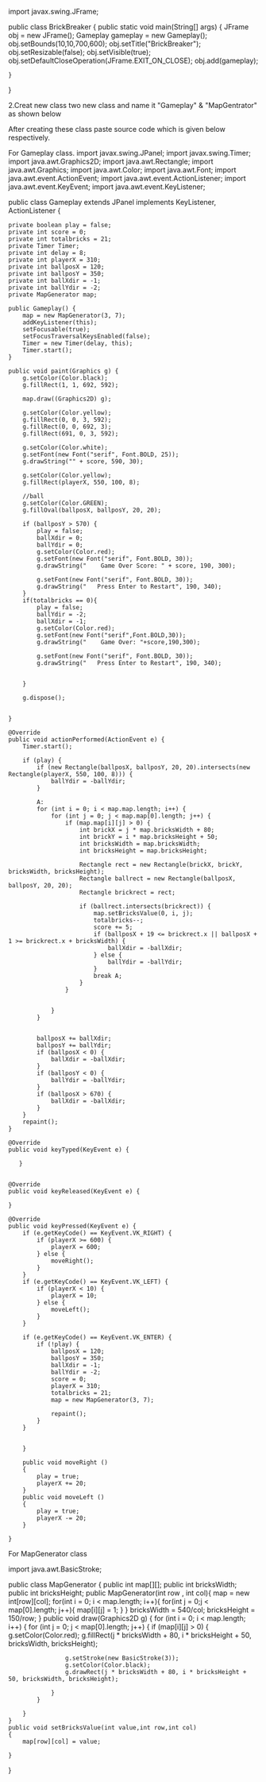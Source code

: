 import javax.swing.JFrame;

public class BrickBreaker {
    public static void main(String[] args)
    {
        JFrame obj = new JFrame();
        Gameplay gameplay = new Gameplay();
        obj.setBounds(10,10,700,600);
        obj.setTitle("BrickBreaker");
        obj.setResizable(false);
        obj.setVisible(true);
        obj.setDefaultCloseOperation(JFrame.EXIT_ON_CLOSE);
        obj.add(gameplay);

    }
}

2.Creat new class two new class and name it "Gameplay" & "MapGentrator" as shown below






After creating these class paste source code which is given below respectively.

For Gameplay class.
import javax.swing.JPanel;
import javax.swing.Timer;
import java.awt.Graphics2D;
import java.awt.Rectangle;
import java.awt.Graphics;
import java.awt.Color;
import java.awt.Font;
import java.awt.event.ActionEvent;
import java.awt.event.ActionListener;
import java.awt.event.KeyEvent;
import java.awt.event.KeyListener;

public class Gameplay extends JPanel implements KeyListener, ActionListener {


    private boolean play = false;
    private int score = 0;
    private int totalbricks = 21;
    private Timer Timer;
    private int delay = 8;
    private int playerX = 310;
    private int ballposX = 120;
    private int ballposY = 350;
    private int ballXdir = -1;
    private int ballYdir = -2;
    private MapGenerator map;

    public Gameplay() {
        map = new MapGenerator(3, 7);
        addKeyListener(this);
        setFocusable(true);
        setFocusTraversalKeysEnabled(false);
        Timer = new Timer(delay, this);
        Timer.start();
    }

    public void paint(Graphics g) {
        g.setColor(Color.black);
        g.fillRect(1, 1, 692, 592);

        map.draw((Graphics2D) g);

        g.setColor(Color.yellow);
        g.fillRect(0, 0, 3, 592);
        g.fillRect(0, 0, 692, 3);
        g.fillRect(691, 0, 3, 592);

        g.setColor(Color.white);
        g.setFont(new Font("serif", Font.BOLD, 25));
        g.drawString("" + score, 590, 30);

        g.setColor(Color.yellow);
        g.fillRect(playerX, 550, 100, 8);

        //ball
        g.setColor(Color.GREEN);
        g.fillOval(ballposX, ballposY, 20, 20);

        if (ballposY > 570) {
            play = false;
            ballXdir = 0;
            ballYdir = 0;
            g.setColor(Color.red);
            g.setFont(new Font("serif", Font.BOLD, 30));
            g.drawString("    Game Over Score: " + score, 190, 300);

            g.setFont(new Font("serif", Font.BOLD, 30));
            g.drawString("   Press Enter to Restart", 190, 340);
        }
        if(totalbricks == 0){
            play = false;
            ballYdir = -2;
            ballXdir = -1;
            g.setColor(Color.red);
            g.setFont(new Font("serif",Font.BOLD,30));
            g.drawString("    Game Over: "+score,190,300);

            g.setFont(new Font("serif", Font.BOLD, 30));
            g.drawString("   Press Enter to Restart", 190, 340);


        }

        g.dispose();


    }

    @Override
    public void actionPerformed(ActionEvent e) {
        Timer.start();

        if (play) {
            if (new Rectangle(ballposX, ballposY, 20, 20).intersects(new Rectangle(playerX, 550, 100, 8))) {
                ballYdir = -ballYdir;
            }

            A:
            for (int i = 0; i < map.map.length; i++) {
                for (int j = 0; j < map.map[0].length; j++) {
                    if (map.map[i][j] > 0) {
                        int brickX = j * map.bricksWidth + 80;
                        int brickY = i * map.bricksHeight + 50;
                        int bricksWidth = map.bricksWidth;
                        int bricksHeight = map.bricksHeight;

                        Rectangle rect = new Rectangle(brickX, brickY, bricksWidth, bricksHeight);
                        Rectangle ballrect = new Rectangle(ballposX, ballposY, 20, 20);
                        Rectangle brickrect = rect;

                        if (ballrect.intersects(brickrect)) {
                            map.setBricksValue(0, i, j);
                            totalbricks--;
                            score += 5;
                            if (ballposX + 19 <= brickrect.x || ballposX + 1 >= brickrect.x + bricksWidth) {
                                ballXdir = -ballXdir;
                            } else {
                                ballYdir = -ballYdir;
                            }
                            break A;
                        }
                    }


                }
            }


            ballposX += ballXdir;
            ballposY += ballYdir;
            if (ballposX < 0) {
                ballXdir = -ballXdir;
            }
            if (ballposY < 0) {
                ballYdir = -ballYdir;
            }
            if (ballposX > 670) {
                ballXdir = -ballXdir;
            }
        }
        repaint();
    }

    @Override
    public void keyTyped(KeyEvent e) {

       }


    @Override
    public void keyReleased(KeyEvent e) {

    }

    @Override
    public void keyPressed(KeyEvent e) {
        if (e.getKeyCode() == KeyEvent.VK_RIGHT) {
            if (playerX >= 600) {
                playerX = 600;
            } else {
                moveRight();
            }
        }
        if (e.getKeyCode() == KeyEvent.VK_LEFT) {
            if (playerX < 10) {
                playerX = 10;
            } else {
                moveLeft();
            }
        }

        if (e.getKeyCode() == KeyEvent.VK_ENTER) {
            if (!play) {
                ballposX = 120;
                ballposY = 350;
                ballXdir = -1;
                ballYdir = -2;
                score = 0;
                playerX = 310;
                totalbricks = 21;
                map = new MapGenerator(3, 7);

                repaint();
            }
        }


        }

        public void moveRight ()
        {
            play = true;
            playerX += 20;
        }
        public void moveLeft ()
        {
            play = true;
            playerX -= 20;
        }

    }





For MapGenerator class


import java.awt.BasicStroke;

public class MapGenerator
{
    public int map[][];
    public int bricksWidth;
    public int bricksHeight;
    public MapGenerator(int row , int col){
        map = new int[row][col];
        for(int i = 0; i < map.length; i++){
            for(int j = 0;j < map[0].length; j++){
                map[i][j] = 1;
            }
        }
        bricksWidth = 540/col;
        bricksHeight = 150/row;
    }
    public void draw(Graphics2D g) {
        for (int i = 0; i < map.length; i++) {
            for (int j = 0; j < map[0].length; j++) {
                if (map[i][j] > 0) {
                    g.setColor(Color.red);
                    g.fillRect(j * bricksWidth + 80, i * bricksHeight + 50, bricksWidth, bricksHeight);

                    g.setStroke(new BasicStroke(3));
                    g.setColor(Color.black);
                    g.drawRect(j * bricksWidth + 80, i * bricksHeight + 50, bricksWidth, bricksHeight);

                }
            }

        }
    }
    public void setBricksValue(int value,int row,int col)
    {
        map[row][col] = value;

    }
}
